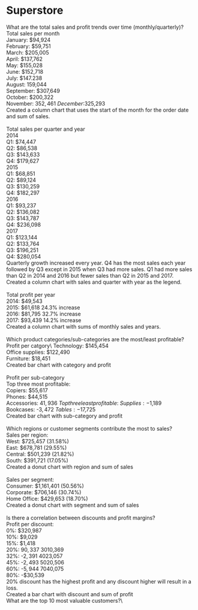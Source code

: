 # Superstore

What are the total sales and profit trends over time (monthly/quarterly)? \
Total sales per month\
January: $94,924\
February: $59,751\
March: $205,005\
April: $137,762\
May: $155,028\
June: $152,718\
July: $147.238\
August: 159,044\
September: $307,649\
October: $200,322\
November: $352,461\
December:$325,293\
Created a column chart that uses the start of the month for the order date and sum of sales.\
\
Total sales per quarter and year\
2014\
Q1: $74,447\
Q2: $86,538\
Q3: $143,633\
Q4: $179,627\
2015\
Q1: $68,851\
Q2: $89,124\
Q3: $130,259\
Q4: $182,297\
2016\
Q1: $93,237\
Q2: $136,082\
Q3: $143,787\
Q4: $236,098\
2017\
Q1: $123,144\
Q2: $133,764\
Q3: $196,251\
Q4: $280,054\
Quarterly growth increased every year. Q4 has the most sales each year followed by Q3 except in 2015 when Q3 had more sales. Q1 had more sales than Q2 in 2014 and 2016 but fewer sales than Q2 in 2015 and 2017.\
Created a column chart with sales and quarter with year as the legend.\
\
Total profit per year\
2014: $49,543\
2015: $61,618 24.3% increase\
2016: $81,795 32.7% increase\
2017: $93,439 14.2% increase\
Created a column chart with sums of monthly sales and years.\
\
Which product categories/sub-categories are the most/least profitable?\
Profit per catgory\ 
Technology: $145,454\
Office supplies: $122,490\
Furniture: $18,451\
Created bar chart with category and profit\
\
Profit per sub-category\
Top three most profitable:\
Copiers: $55,617\
Phones: $44,515\
Accessories: $41,936\
Top three least profitable:\
Supplies: -$1,189\
Bookcases: -$3,472\
Tables: -$17,725\
Created bar chart with sub-category and profit\
\
Which regions or customer segments contribute the most to sales?\
Sales per region:\
West: $725,457 (31.58%)\
East: $678,781 (29.55%)\
Central: $501,239 (21.82%)\
South: $391,721 (17.05%)\
Created a donut chart with region and sum of sales\
\
Sales per segment:\
Consumer: $1,161,401 (50.56%)\
Corporate: $706,146 (30.74%)\
Home Office: $429,653 (18.70%)\
Created a donut chart with segment and sum of sales\
\
Is there a correlation between discounts and profit margins?\
Profit per discount:\
0%: $320,987\
10%: $9,029\
15%: $1,418\
20%: $90,337\
30%: -$10,369\
32%: -$2,391\
40%: -$23,057\
45%: -$2,493\
50%: -$20,506\
60%: -$5,944\
70%: -$40,075\
80%: -$30,539\
20% discount has the highest profit and any discount higher will result in a loss.\
Created a bar chart with discount and sum of profit\
What are the top 10 most valuable customers?\

